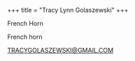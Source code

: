 +++
title = "Tracy Lynn Golaszewski"
+++

French Horn

<!--more-->

French horn
 


TRACYGOLASZEWSKI@GMAIL.COM



